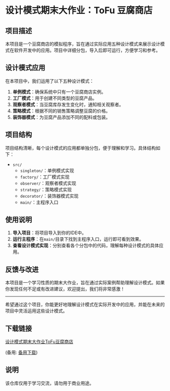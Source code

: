 # 设计模式期末大作业：ToFu 豆腐商店

## 项目描述

本项目是一个豆腐商店的模拟程序，旨在通过实际应用五种设计模式来展示设计模式在软件开发中的应用。项目中详细分包，导入后即可运行，方便学习和参考。

## 设计模式应用

在本项目中，我们运用了以下五种设计模式：

1. **单例模式**：确保系统中只有一个豆腐商店实例。
2. **工厂模式**：用于创建不同类型的豆腐产品。
3. **观察者模式**：当豆腐库存发生变化时，通知相关观察者。
4. **策略模式**：根据不同的销售策略调整豆腐的价格。
5. **装饰器模式**：为豆腐产品添加不同的配料或包装。

## 项目结构

项目结构清晰，每个设计模式的应用都单独分包，便于理解和学习。具体结构如下：

- `src/`
  - `singleton/`：单例模式实现
  - `factory/`：工厂模式实现
  - `observer/`：观察者模式实现
  - `strategy/`：策略模式实现
  - `decorator/`：装饰器模式实现
  - `main/`：主程序入口

## 使用说明

1. **导入项目**：将项目导入到你的IDE中。
2. **运行主程序**：在`main/`目录下找到主程序入口，运行即可看到效果。
3. **查看设计模式实现**：分别查看各个分包中的代码，理解每种设计模式的具体应用。

## 反馈与改进

本项目是一个学习性质的期末大作业，旨在通过实际案例帮助理解设计模式。如果你发现任何不足或有改进建议，欢迎提出，我们将非常感激！

---

希望通过这个项目，你能更好地理解设计模式在实际开发中的应用，并能在未来的项目中灵活运用这些设计模式。

## 下载链接
[设计模式期末大作业ToFu豆腐商店](https://pan.quark.cn/s/e2333458670e) 

(备用: [备用下载](https://pan.baidu.com/s/1KXCZJ6ulIge-Wf2K6N9ReQ?pwd=1234))

## 说明

该仓库仅用于学习交流，请勿用于商业用途。

